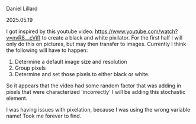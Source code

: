 Daniel Lillard

2025.05.19

I got inspired by this youtube video: https://www.youtube.com/watch?v=nvR8__cVifI to create a black and white pixilator.
For the first half I will only do this on pictures, but may then transfer to images.
Currently I think the following will have to happen: 
1. Determine a default image size and resolution
2. Group pixels
3. Determine and set those pixels to either black or white.

So it appears that the video had some random factor that was adding in pixels that were characterized 'incorrectly'
I will be adding this stochastic element.

I was having issues with pixelation, because I was using the wrong variable name! Took me forever to find.